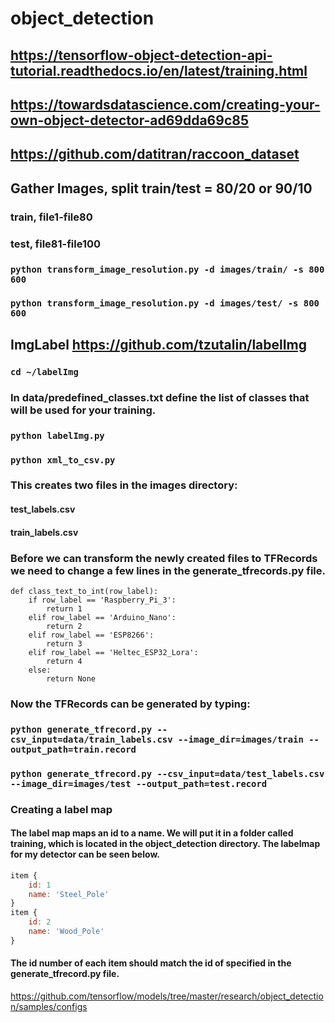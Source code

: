 # object_detection

## https://tensorflow-object-detection-api-tutorial.readthedocs.io/en/latest/training.html
## https://towardsdatascience.com/creating-your-own-object-detector-ad69dda69c85
## https://github.com/datitran/raccoon_dataset
## Gather Images, split train/test = 80/20 or 90/10
### train, file1-file80
### test, file81-file100
### `python transform_image_resolution.py -d images/train/ -s 800 600`
### `python transform_image_resolution.py -d images/test/ -s 800 600`
## ImgLabel https://github.com/tzutalin/labelImg
### `cd ~/labelImg`
### In data/predefined_classes.txt define the list of classes that will be used for your training.
### `python labelImg.py`
### `python xml_to_csv.py`
### This creates two files in the images directory:
#### test_labels.csv
#### train_labels.csv
### Before we can transform the newly created files to TFRecords we need to change a few lines in the generate_tfrecords.py file.
~~~~{.python}
def class_text_to_int(row_label):
    if row_label == 'Raspberry_Pi_3':
        return 1
    elif row_label == 'Arduino_Nano':
        return 2
    elif row_label == 'ESP8266':
        return 3
    elif row_label == 'Heltec_ESP32_Lora':
        return 4
    else:
        return None
~~~~
### Now the TFRecords can be generated by typing:
### `python generate_tfrecord.py --csv_input=data/train_labels.csv --image_dir=images/train --output_path=train.record`
### `python generate_tfrecord.py --csv_input=data/test_labels.csv --image_dir=images/test --output_path=test.record`

### Creating a label map
#### The label map maps an id to a name. We will put it in a folder called training, which is located in the object_detection directory. The labelmap for my detector can be seen below.
```javascript
item {
    id: 1
    name: 'Steel_Pole'
}
item {
    id: 2
    name: 'Wood_Pole'
}
```
#### The id number of each item should match the id of specified in the generate_tfrecord.py file.


https://github.com/tensorflow/models/tree/master/research/object_detection/samples/configs